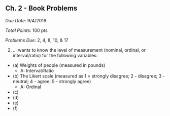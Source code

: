 ## **Ch. 2 - Book Problems**

*Due Date*: 9/4/2019

*Total Points*: 100 pts

*Problems Due*: 2, 4, 8, 10, & 17

2. ... wants to know the level of measurement (nominal, ordinal, or interval/ratio) for the following variables:
- (a) Weights of people (measured in pounds)
  - A: Interval/Ratio
- (b) The Likert scale (measured as 1 = strongly disagree; 2 - disagree; 3 - neutral; 4 - agree; 5 - strongly agree)
  - A: Ordinal
- (c)
- (d)
- (e)
- (f)